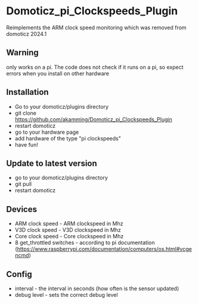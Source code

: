# Domoticz_pi_Clockspeeds_Plugin

Reimplements the ARM clock speed monitoring which was removed from domoticz 2024.1

## Warning
only works on a pi. The code does not check if it runs on a pi, so expect errors when you install on other hardware

## Installation
- Go to your domoticz/plugins directory
- git clone https://github.com/akamming/Domoticz_pi_Clockspeeds_Plugin
- restart domoticz
- go to your hardware page
- add hardware of the type "pi clockspeeds"
- have fun!

## Update to latest version
- go to your domoticz/plugins directory
- git pull
- restart domoticz

## Devices

- ARM clock speed - ARM clockspeed in Mhz
- V3D clock speed - V3D clockspeed in Mhz
- Core clock speed - Core clockspeed in Mhz
- 8 get_throttled switches - according to pi documentation (https://www.raspberrypi.com/documentation/computers/os.html#vcgencmd)

## Config

- interval - the interval in seconds (how often is the sensor updated)
- debug level - sets the correct debug level
